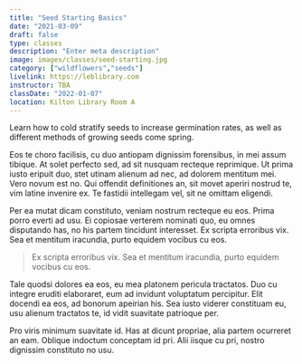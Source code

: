 ```yaml
---
title: "Seed Starting Basics"
date: "2021-03-09"
draft: false
type: classes
description: "Enter meta description"
image: images/classes/seed-starting.jpg
category: ["wildflowers","seeds"]
livelink: https://leblibrary.com
instructor: TBA
classDate: "2022-01-07"
location: Kilton Library Room A
---
```

Learn how to cold stratify seeds to increase germination rates, as well as different methods of growing seeds come spring.

<!--more-->

Eos te choro facilisis, cu duo antiopam dignissim forensibus, in mei assum tibique. At solet perfecto sed, ad sit nusquam recteque reprimique. Ut prima iusto eripuit duo, stet utinam alienum ad nec, ad dolorem mentitum mei. Vero novum est no. Qui offendit definitiones an, sit movet aperiri nostrud te, vim latine invenire ex. Te fastidii intellegam vel, sit ne omittam eligendi.

Per ea mutat dicam constituto, veniam nostrum recteque eu eos. Prima porro everti ad usu. Ei copiosae verterem nominati quo, eu omnes disputando has, no his partem tincidunt interesset. Ex scripta erroribus vix. Sea et mentitum iracundia, purto equidem vocibus cu eos.

> Ex scripta erroribus vix. Sea et mentitum iracundia, purto equidem vocibus cu eos.

Tale quodsi dolores ea eos, eu mea platonem pericula tractatos. Duo cu integre eruditi elaboraret, eum ad invidunt voluptatum percipitur. Elit docendi ea eos, ad bonorum apeirian his. Sea iusto viderer constituam eu, usu alienum tractatos te, id vidit suavitate patrioque per.

Pro viris minimum suavitate id. Has at dicunt propriae, alia partem ocurreret an eam. Oblique indoctum conceptam id pri. Alii iisque cu pri, nostro dignissim constituto no usu.
